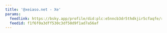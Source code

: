 ```yaml
---
title: '@xeiaso.net - Xe'
params:
  feedlink: https://bsky.app/profile/did:plc:e5nncb3dr5thdkjir5cfaqfe/rss
  feedid: f1f6f0a3dff530c3df50d9f1ad7a56af
---
```

